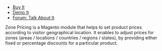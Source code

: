 
 - [Buy It](https://merchantprotocol.com/store/magento-extensions/magento-v1-0/zone-pricing.html)
 - [Demo It](http://demo.merchantprotocol.com/M1-zone-pricing)
 - [Forum: Talk About It](https://merchantprotocol.com/forums/forum/magento-plugin-forum/geo-discount-pricing/)

Zone Pricing is a Magento module that helps to set product prices according to visitor geographical location. It enables to adjust prices for zones (areas / locations / countries / regions / states), by providing either fixed or percentage discounts for a particular product.